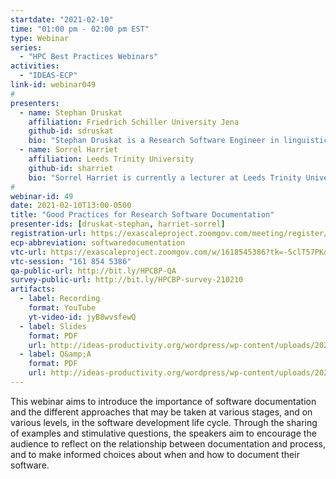 ```yaml
---
startdate: "2021-02-10"
time: "01:00 pm - 02:00 pm EST"
type: Webinar
series:
  - "HPC Best Practices Webinars"
activities:
  - "IDEAS-ECP"
link-id: webinar049
#
presenters:
  - name: Stephan Druskat
    affiliation: Friedrich Schiller University Jena
    github-id: sdruskat
    bio: "Stephan Druskat is a Research Software Engineer in linguistics at the Friedrich Schiller University Jena, and is pursuing a PhD in Computer Science at the German Aerospace Center (DLR) and Humboldt-Universität zu Berlin. He has been Special Collaborator of the SSI since 2018, and does research on the interface between software citation and software sustainability, and on sustainable practices for small research software projects. Stephan is also active in the <a href='https://de-rse.org'>German</a> and <a href='https://researchsoftware.org'>international</a> Research Software Engineering initiatives."
  - name: Sorrel Harriet
    affiliation: Leeds Trinity University
    github-id: sharriet
    bio: "Sorrel Harriet is currently a lecturer at Leeds Trinity University where she leads their undergraduate computer science program. Sorrel was awarded the SSI Fellowship in 2019 and has since been carrying out research exploring software development processes and organisational structures in the academic research context. She is particularly interested in the applicability of socio-technical systems (STS) theory to the academic research context. In collaboration with other SSI fellows, Sorrel is looking to establish a community coaching initiative for academics and RSEs involved with research software development. You can <a href='https://forms.office.com/Pages/ResponsePage.aspx?id=uiBM36hkUkOz-UeIGrvAmlbAVDsohcxEoBBM2Ae5LbdUMUZDOEdNNTBYTURSVzI0T0ozSVFONjJTQy4u'>register your interest in this initiative here</a>."
#
webinar-id: 49
date: 2021-02-10T13:00-0500
title: "Good Practices for Research Software Documentation"
presenter-ids: [druskat-stephan, harriet-sorrel]
registration-url: https://exascaleproject.zoomgov.com/meeting/register/vJIsf-ysqzgiHMXTHDl8MQIlbayLHoTf8R8
ecp-abbreviation: softwaredocumentation
vtc-url: https://exascaleproject.zoomgov.com/w/1618545386?tk=-SclT57PKqJQoGbQ7dKSkOv9CCf03sTq4s33sx0cbZY.DQIAAAAAYHkK6hZMVGxIc0RwUFNWbXdkenBPaUo0Zml3AAAAAAAAAAAAAAAAAAAAAAAAAAAA
vtc-session: "161 854 5386"
qa-public-url: http://bit.ly/HPCBP-QA
survey-public-url: http://bit.ly/HPCBP-survey-210210
artifacts:
  - label: Recording
    format: YouTube
    yt-video-id: jyB8wvsfewQ
  - label: Slides
    format: PDF
    url: http://ideas-productivity.org/wordpress/wp-content/uploads/2021/02/webinar049-softwaredocumentation.pdf
  - label: Q&amp;A
    format: PDF
    url: http://ideas-productivity.org/wordpress/wp-content/uploads/2021/02/webinar049-softwaredocumentation-qa.pdf
---
```

This webinar aims to introduce the importance of software documentation and the different approaches that may be taken at various stages, and on various levels, in the software development life cycle. Through the sharing of examples and stimulative questions, the speakers aim to encourage the audience to reflect on the relationship between documentation and process, and to make informed choices about when and how to document their software.
